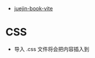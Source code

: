 - [juejin-book-vite](https://github.com/1391020381/juejin-book-vite)

# CSS

- 导入 .css 文件将会把内容插入到 <style>标签中,同时也带有 HMR 支持。也能够以字符串的形式检索处理后的,作为某模块默认导出的 CSS。

* Husky + lint-staged 的 Git 提交工作流继承

.husky 目录 pre-commit 的文件 里面包含了 git commit 前要执行执行的脚本。
当你执行 git commit 的时候 会首先执行 npm run lint 脚本,通过 Lint 检查后才会正式提交代码记录。
